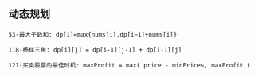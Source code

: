 ## 动态规划

    53-最大子数和: dp[i]=max{nums[i],dp[i−1]+nums[i]}

    118-杨辉三角: dp[i][j] = dp[i-1][j-1] + dp[i-1][j]

    121-买卖股票的最佳时机: maxProfit = max( price - minPrices, maxProfit )

